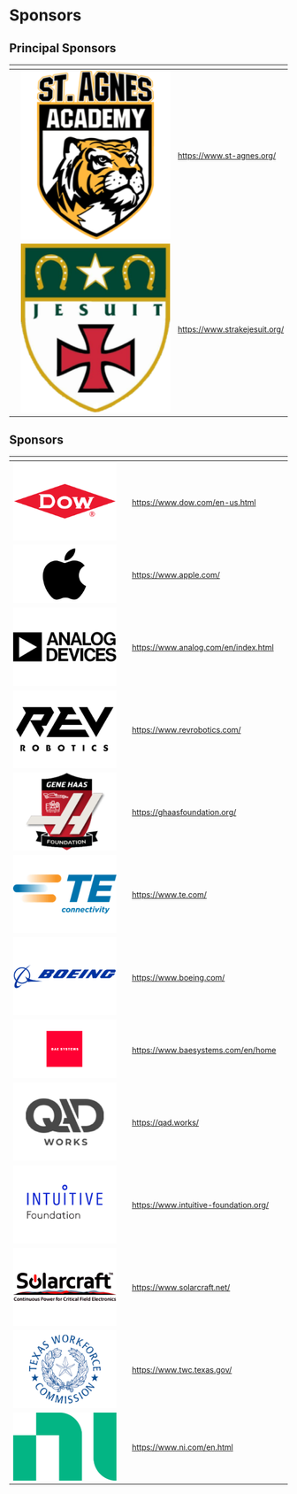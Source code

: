 # Sponsors

## Principal Sponsors

<table data-card-size="large" data-view="cards" data-full-width="false"><thead><tr><th></th><th align="center"></th><th data-hidden data-card-target data-type="content-ref"></th></tr></thead><tbody><tr><td></td><td align="center"><img src="../.gitbook/assets/st-agnes (1).png" alt="" data-size="original"></td><td><a href="https://www.st-agnes.org/">https://www.st-agnes.org/</a></td></tr><tr><td></td><td align="center"><img src="../.gitbook/assets/strake (1).png" alt="" data-size="original"></td><td><a href="https://www.strakejesuit.org/">https://www.strakejesuit.org/</a></td></tr></tbody></table>

&#x20;      &#x20;

## Sponsors

<table data-card-size="large" data-view="cards"><thead><tr><th align="center"></th><th data-hidden></th><th data-hidden data-card-target data-type="content-ref"></th><th data-hidden></th></tr></thead><tbody><tr><td align="center"><img src="../.gitbook/assets/dow.png" alt="" data-size="original"></td><td></td><td><a href="https://www.dow.com/en-us.html">https://www.dow.com/en-us.html</a></td><td></td></tr><tr><td align="center"><img src="../.gitbook/assets/Apple-Logo copy.png" alt="" data-size="original"></td><td></td><td><a href="https://www.apple.com/">https://www.apple.com/</a></td><td></td></tr><tr><td align="center"><img src="../.gitbook/assets/analogfixed.png" alt="" data-size="original"></td><td></td><td><a href="https://www.analog.com/en/index.html">https://www.analog.com/en/index.html</a></td><td></td></tr><tr><td align="center"><img src="../.gitbook/assets/rev.png" alt="" data-size="original"></td><td></td><td><a href="https://www.revrobotics.com/">https://www.revrobotics.com/</a></td><td></td></tr><tr><td align="center"><img src="../.gitbook/assets/genehaas (1).png" alt="" data-size="original"></td><td></td><td><a href="https://ghaasfoundation.org/">https://ghaasfoundation.org/</a></td><td></td></tr><tr><td align="center"><img src="../.gitbook/assets/teconnectivity.png" alt="" data-size="original"></td><td></td><td><a href="https://www.te.com/">https://www.te.com/</a></td><td></td></tr><tr><td align="center"><img src="../.gitbook/assets/boeing (1).png" alt="" data-size="original"></td><td></td><td><a href="https://www.boeing.com/">https://www.boeing.com/</a></td><td></td></tr><tr><td align="center"><img src="../.gitbook/assets/700px-Bae-Systems-symbol.png" alt=""></td><td></td><td><a href="https://www.baesystems.com/en/home">https://www.baesystems.com/en/home</a></td><td></td></tr><tr><td align="center"><img src="../.gitbook/assets/qad.png" alt="" data-size="original"></td><td></td><td><a href="https://qad.works/">https://qad.works/</a></td><td></td></tr><tr><td align="center"><img src="../.gitbook/assets/intuitivefoundation.png" alt="" data-size="original"></td><td></td><td><a href="https://www.intuitive-foundation.org/">https://www.intuitive-foundation.org/</a></td><td></td></tr><tr><td align="center"><img src="../.gitbook/assets/solarcraft.png" alt="" data-size="original"></td><td></td><td><a href="https://www.solarcraft.net/">https://www.solarcraft.net/</a></td><td></td></tr><tr><td align="center"><img src="../.gitbook/assets/texasworkforcecommission (1) (1).png" alt="" data-size="original"></td><td></td><td><a href="https://www.twc.texas.gov/">https://www.twc.texas.gov/</a></td><td></td></tr><tr><td align="center"><img src="../.gitbook/assets/National_Instruments_logo_2020.svg.png" alt=""></td><td></td><td><a href="https://www.ni.com/en.html">https://www.ni.com/en.html</a></td><td></td></tr></tbody></table>

